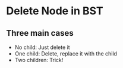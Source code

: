 # Delete Node in BST
## Three main cases
- No child: Just delete it
- One child: Delete, replace it with the child
- Two children: Trick!
